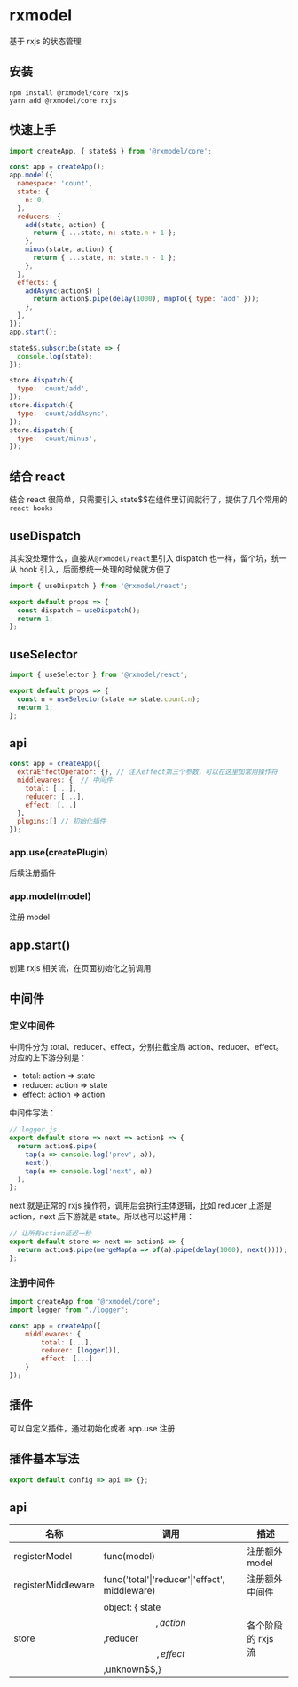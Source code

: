 # rxmodel

基于 rxjs 的状态管理

## 安装

```
npm install @rxmodel/core rxjs
yarn add @rxmodel/core rxjs
```

## 快速上手

```js
import createApp, { state$$ } from '@rxmodel/core';

const app = createApp();
app.model({
  namespace: 'count',
  state: {
    n: 0,
  },
  reducers: {
    add(state, action) {
      return { ...state, n: state.n + 1 };
    },
    minus(state, action) {
      return { ...state, n: state.n - 1 };
    },
  },
  effects: {
    addAsync(action$) {
      return action$.pipe(delay(1000), mapTo({ type: 'add' }));
    },
  },
});
app.start();

state$$.subscribe(state => {
  console.log(state);
});

store.dispatch({
  type: 'count/add',
});
store.dispatch({
  type: 'count/addAsync',
});
store.dispatch({
  type: 'count/minus',
});
```

## 结合 react

结合 react 很简单，只需要引入 state\$\$在组件里订阅就行了，提供了几个常用的`react hooks`

## useDispatch

其实没处理什么，直接从`@rxmodel/react`里引入 dispatch 也一样，留个坑，统一从 hook 引入，后面想统一处理的时候就方便了

```jsx
import { useDispatch } from '@rxmodel/react';

export default props => {
  const dispatch = useDispatch();
  return 1;
};
```

## useSelector

```jsx
import { useSelector } from '@rxmodel/react';

export default props => {
  const n = useSelector(state => state.count.n);
  return 1;
};
```

## api

```js
const app = createApp({
  extraEffectOperator: {}, // 注入effect第三个参数，可以在这里加常用操作符
  middlewares: {  // 中间件
    total: [...],
    reducer: [...],
    effect: [...]
  }，
  plugins:[] // 初始化插件
});
```

### app.use(createPlugin)

后续注册插件

### app.model(model)

注册 model

## app.start()

创建 rxjs 相关流，在页面初始化之前调用

## 中间件

### 定义中间件

中间件分为 total、reducer、effect，分别拦截全局 action、reducer、effect。对应的上下游分别是：

- total: action => state
- reducer: action => state
- effect: action => action

中间件写法：

```js
// logger.js
export default store => next => action$ => {
  return action$.pipe(
    tap(a => console.log('prev', a)),
    next(),
    tap(a => console.log('next', a))
  );
};
```

next 就是正常的 rxjs 操作符，调用后会执行主体逻辑，比如 reducer 上游是 action，next 后下游就是 state。所以也可以这样用：

```js
// 让所有action延迟一秒
export default store => next => action$ => {
  return action$.pipe(mergeMap(a => of(a).pipe(delay(1000), next())));
};
```

### 注册中间件

```js
import createApp from "@rxmodel/core";
import logger from "./logger";

const app = createApp({
    middlewares: {
        total: [...],
        reducer: [logger()],
        effect: [...]
    }
});
```

## 插件

可以自定义插件，通过初始化或者 app.use 注册

## 插件基本写法

```js
export default config => api => {};
```

## api

| 名称               | 调用                                                        | 描述               |
| ------------------ | ----------------------------------------------------------- | ------------------ |
| registerModel      | func(model)                                                 | 注册额外 model     |
| registerMiddleware | func('total'\|'reducer'\|'effect', middleware)              | 注册额外 中间件    |
| store              | object: { state$$,action$$,reducer$$,effect$$,unknown\$\$,} | 各个阶段的 rxjs 流 |

